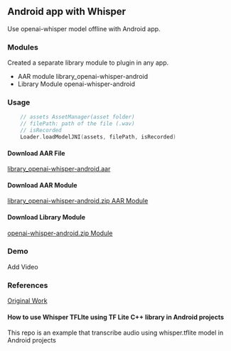 ## Android app with Whisper

Use openai-whisper model offline with Android app.

### Modules
Created a separate library module to plugin in any app.

- AAR module library_openai-whisper-android
- Library Module openai-whisper-android

### Usage
```kotlin
    // assets AssetManager(asset folder)
    // filePath: path of the file (.wav)
    // isRecorded 
    Loader.loadModelJNI(assets, filePath, isRecorded)
```

#### Download AAR File
[library_openai-whisper-android.aar](https://github.com/DastanIqbal/openai-whisper-android/raw/master/download/library_openai-whisper-android.aar)

#### Download AAR Module
[library_openai-whisper-android.zip AAR Module](https://github.com/DastanIqbal/openai-whisper-android/raw/master/download/library_openai-whisper-android.zip)

#### Download Library Module
[openai-whisper-android.zip Module](https://github.com/DastanIqbal/openai-whisper-android/raw/master/download/openai-whisper-android.zip)


### Demo
Add Video

### References

[Original Work](https://github.com/usefulsensors/openai-whisper)

#### How to use Whisper TFLIte using TF Lite C++ library in Android projects

This repo is an example that transcribe audio using whisper.tflite model in Android projects

